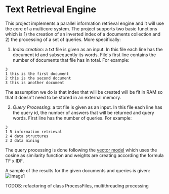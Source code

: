 # Text Retrieval Engine

This project implements a parallel information retrieval engine and it will use the core of a multicore system. 
The project supports two basic functions which is 1) the creation of an inverted index of a documents collection and 2) the processing of a set of queries. More specifically:

1. *Index creation*: a txt file is given as an input. In this file each line has the document id and subsequently its words. File's first line contains the number of documents that file has in total. For example: <br />
```
3
1 this is the first document
2 this is the second document
3 this is another document
```
The assumption we do is that index that will be created will be fit in RAM so that it doesn't need to be stored in an external memory.

2. *Query Processing*: a txt file is given as an input. In this file each line has the query id, the number of answers that will be returned and query words. First line has the number of queries. For example: <br />
```
3
1 5 information retrieval
2 4 data structures
3 3 data mining
```
The query processing is done following the [vector model](https://en.wikipedia.org/wiki/Vector_space_model) which uses the cosine as similarity function and weights are creating according the formula TF x IDF. 

A sample of the results for the given documents and queries is given: <br />
![image1](https://user-images.githubusercontent.com/4678649/28319192-e08bda52-6bd5-11e7-87cd-20ba5afa4778.png)

TODOS: refactoring of class ProcessFiles, multithreading processing
